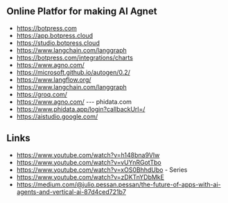 ## Online Platfor for making AI Agnet

- https://botpress.com
- https://app.botpress.cloud
- https://studio.botpress.cloud
- https://www.langchain.com/langgraph
- https://botpress.com/integrations/charts
- https://www.agno.com/
- https://microsoft.github.io/autogen/0.2/
- https://www.langflow.org/
- https://www.langchain.com/langgraph
- https://groq.com/
- https://www.agno.com/ --- phidata.com
- https://www.phidata.app/login?callbackUrl=/
- https://aistudio.google.com/

## Links
- https://www.youtube.com/watch?v=h148bna9VIw
- https://www.youtube.com/watch?v=vUYnRGotTbo
- https://www.youtube.com/watch?v=xOS0BhhdUbo - Series
- https://www.youtube.com/watch?v=zDKTnYDbMkE
- https://medium.com/@julio.pessan.pessan/the-future-of-apps-with-ai-agents-and-vertical-ai-87d4ced721b7

